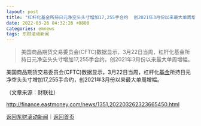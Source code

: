 ```yaml
---
layout: post
title: "杠杆化基金所持日元净空头头寸增加17,255手合约  创2021年3月份以来最大单周增幅"
date: 2022-03-26 04:32:26 +0800
categories: emnews
tags: 东财滚动新闻
---
```

> 美国商品期货交易委员会(CFTC)数据显示，3月22日当周，杠杆化基金所持日元净空头头寸增加17,255手合约，创2021年3月份以来最大单周增幅。

<p>美国商品期货交易委员会(CFTC)数据显示，3月22日当周，杠杆化<span id="Info.3293"><a href="http://data.eastmoney.com/zlsj/" class="infokey">基金</a></span>所持日元净空头头寸增加17,255手合约，创2021年3月份以来最大单周增幅。</p><p class="em_media">（文章来源：财联社）</p>

<http://finance.eastmoney.com/news/1351,202203262323665450.html>

[返回东财滚动新闻](//finews.withounder.com/emnews/)｜[返回首页](//finews.withounder.com/)
